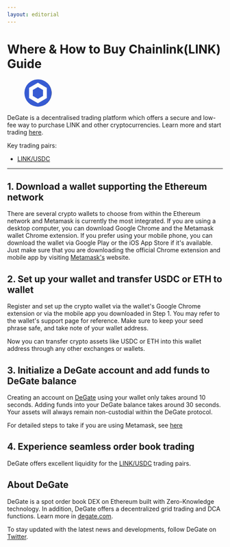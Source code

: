 ```yaml
---
layout: editorial
---
```


# Where & How to Buy Chainlink(LINK) Guide

<figure><img src="../.gitbook/assets/link_0x514910771af9ca656af840dff83e8264ecf986ca1702028587834.jpg" alt="LINK" width="64" style="border-radius: 50%;"><figcaption></figcaption></figure>

DeGate is a decentralised trading platform which offers a secure and low-fee way to purchase LINK and other cryptocurrencies. Learn more and start trading [here](https://app.degate.com/trade/USDC/0x514910771af9ca656af840dff83e8264ecf986ca?utm_source=howtobuy).&#x20;

Key trading pairs:

* [LINK/USDC](https://app.degate.com/trade/USDC/0x514910771af9ca656af840dff83e8264ecf986ca?utm_source=howtobuy)

***

## 1. Download a wallet supporting the Ethereum network

There are several crypto wallets to choose from within the Ethereum network and Metamask is currently the most integrated. If you are using a desktop computer, you can download Google Chrome and the Metamask wallet Chrome extension. If you prefer using your mobile phone, you can download the wallet via Google Play or the iOS App Store if it's available. Just make sure that you are downloading the official Chrome extension and mobile app by visiting [Metamask's](https://metamask.io/) website.

## 2. Set up your wallet and transfer USDC or ETH to wallet

Register and set up the crypto wallet via the wallet's Google Chrome extension or via the mobile app you downloaded in Step 1. You may refer to the wallet's support page for reference. Make sure to keep your seed phrase safe, and take note of your wallet address.&#x20;

Now you can transfer crypto assets like USDC or ETH into this wallet address through any other exchanges or wallets.

## 3. Initialize a DeGate account and add funds to DeGate balance

Creating an account on [DeGate](https://app.degate.com/?utm_source=LINK_howtobuy) using your wallet only takes around 10 seconds. Adding funds into your DeGate balance takes around 30 seconds. Your assets will always remain non-custodial within the DeGate protocol.

For detailed steps to take if you are using Metamask, see [here](https://docs.degate.com/v/product_en/main-features/wallet-connectivity/metamask)

## 4. Experience seamless order book trading

DeGate offers excellent liquidity for the [LINK/USDC](https://app.degate.com/trade/USDC/0x514910771af9ca656af840dff83e8264ecf986ca?utm_source=howtobuy) trading pairs.&#x20;

## About DeGate

DeGate is a spot order book DEX on Ethereum built with Zero-Knowledge technology. In addition, DeGate offers a decentralized grid trading and DCA functions. Learn more in [degate.com](https://degate.com/?utm_source=LINK_howtobuy).

To stay updated with the latest news and developments, follow DeGate on [Twitter](https://twitter.com/degatedex).
